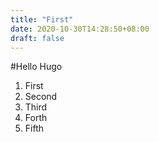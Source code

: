 ```yaml
---
title: "First"
date: 2020-10-30T14:28:50+08:00
draft: false
---
```

#Hello Hugo
1. First
2. Second
3. Third
4. Forth
5. Fifth
